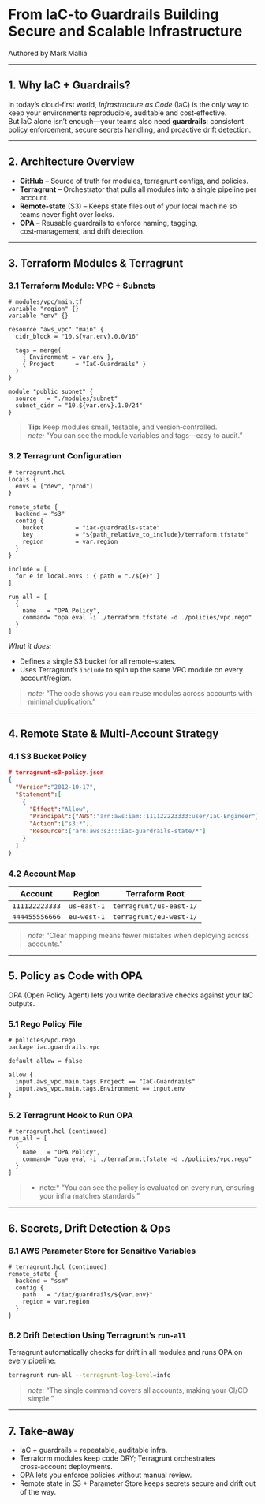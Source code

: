 # From IaC-to Guardrails Building Secure and Scalable Infrastructure

Authored by Mark Mallia 

---

## 1. Why IaC + Guardrails?  

In today’s cloud‑first world, *Infrastructure as Code* (IaC) is the only way to keep your environments reproducible, auditable and cost‑effective.  
But IaC alone isn’t enough—your teams also need **guardrails**: consistent policy enforcement, secure secrets handling, and proactive drift detection.

---

## 2. Architecture Overview  

* **GitHub** – Source of truth for modules, terragrunt configs, and policies.  
* **Terragrunt** – Orchestrator that pulls all modules into a single pipeline per account.  
* **Remote‑state** (S3) – Keeps state files out of your local machine so teams never fight over locks.  
* **OPA** – Reusable guardrails to enforce naming, tagging, cost‑management, and drift detection.

---

## 3. Terraform Modules & Terragrunt  

### 3.1 Terraform Module: VPC + Subnets

```hcl
# modules/vpc/main.tf
variable "region" {}
variable "env" {}

resource "aws_vpc" "main" {
  cidr_block = "10.${var.env}.0.0/16"

  tags = merge(
    { Environment = var.env },
    { Project      = "IaC-Guardrails" }
  )
}

module "public_subnet" {
  source   = "./modules/subnet"
  subnet_cidr = "10.${var.env}.1.0/24"
}
```

> **Tip:** Keep modules small, testable, and version‑controlled.  
> *note:* “You can see the module variables and tags—easy to audit.”

### 3.2 Terragrunt Configuration

```hcl
# terragrunt.hcl
locals {
  envs = ["dev", "prod"]
}

remote_state {
  backend = "s3"
  config {
    bucket         = "iac-guardrails-state"
    key            = "${path_relative_to_include}/terraform.tfstate"
    region         = var.region
  }
}

include = [
  for e in local.envs : { path = "./${e}" }
]

run_all = [
  {
    name   = "OPA Policy",
    command= "opa eval -i ./terraform.tfstate -d ./policies/vpc.rego"
  }
]
```

*What it does:*  
- Defines a single S3 bucket for all remote‑states.  
- Uses Terragrunt’s `include` to spin up the same VPC module on every account/region.

> *note:* “The code shows you can reuse modules across accounts with minimal duplication.”

---

## 4. Remote State & Multi‑Account Strategy  

### 4.1 S3 Bucket Policy

```json
# terragrunt-s3-policy.json
{
  "Version":"2012-10-17",
  "Statement":[
    {
      "Effect":"Allow",
      "Principal":{"AWS":"arn:aws:iam::111122223333:user/IaC-Engineer"},
      "Action":["s3:*"],
      "Resource":["arn:aws:s3:::iac-guardrails-state/*"]
    }
  ]
}
```

### 4.2 Account Map

| Account | Region | Terraform Root |
|---------|--------|----------------|
| `111122223333` | `us-east-1` | `terragrunt/us-east-1/` |
| `444455556666` | `eu-west-1` | `terragrunt/eu-west-1/` |

> *note:* “Clear mapping means fewer mistakes when deploying across accounts.”

---

## 5. Policy as Code with OPA  

OPA (Open Policy Agent) lets you write declarative checks against your IaC outputs.

### 5.1 Rego Policy File

```rego
# policies/vpc.rego
package iac.guardrails.vpc

default allow = false

allow {
  input.aws_vpc.main.tags.Project == "IaC-Guardrails"
  input.aws_vpc.main.tags.Environment == input.env
}
```

### 5.2 Terragrunt Hook to Run OPA

```hcl
# terragrunt.hcl (continued)
run_all = [
  { 
    name   = "OPA Policy",
    command= "opa eval -i ./terraform.tfstate -d ./policies/vpc.rego"
  }
]
```

> * note:* “You can see the policy is evaluated on every run, ensuring your infra matches standards.”

---

## 6. Secrets, Drift Detection & Ops  

### 6.1 AWS Parameter Store for Sensitive Variables

```hcl
# terragrunt.hcl (continued)
remote_state {
  backend = "ssm"
  config {
    path   = "/iac/guardrails/${var.env}"
    region = var.region
  }
}
```

### 6.2 Drift Detection Using Terragrunt’s `run-all`  

Terragrunt automatically checks for drift in all modules and runs OPA on every pipeline:

```bash
terragrunt run-all --terragrunt-log-level=info
```

> *note:* “The single command covers all accounts, making your CI/CD simple.”



---

## 7. Take‑away 

* IaC + guardrails = repeatable, auditable infra.  
* Terraform modules keep code DRY; Terragrunt orchestrates cross‑account deployments.  
* OPA lets you enforce policies without manual review.  
* Remote state in S3 + Parameter Store keeps secrets secure and drift out of the way.  

